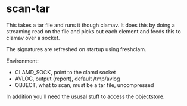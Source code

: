 # scan-tar

This takes a tar file and runs it though clamav. It does this by doing a streaming
read on the file and picks out each element and feeds this to clamav over a socket.

The signatures are refreshed on startup using freshclam.

Environment:
 * CLAMD_SOCK, point to the clamd socket
 * AVLOG, output (report), default /tmp/avlog
 * OBJECT, what to scan, must be a tar file, uncompressed

In addition you'll need the ususal stuff to access the objectstore.
